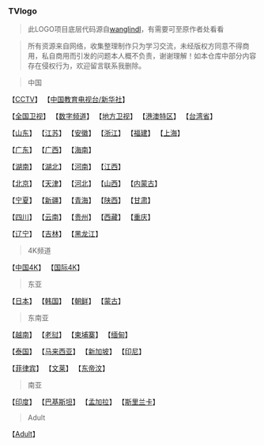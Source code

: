 ### TVlogo
> 此LOGO项目底层代码源自[wanglindl](https://github.com/wanglindl/TVlogo)，有需要可至原作者处看看

> 所有资源来自网络，收集整理制作只为学习交流，未经版权方同意不得商用，私自商用而引发的问题本人概不负责，谢谢理解！如本仓库中部分内容存在侵权行为，欢迎留言联系我删除。

> 中国
> 
【[CCTV](./md/CCTV.md)】  【[中国教育电视台/新华社](./md/CET.md)】

【[全国卫视](./md/CN.md)】  【[数字频道](./md/DIG.md)】  【[地方卫视](./md/CNDF.md)】  【[港澳特区](./md/CNHK.md)】  【[台湾省](./md/CNTW.md)】

【[山东](./md/SD.md)】  【[江苏](./md/JS.md)】  【[安徽](./md/AH.md)】  【[浙江](./md/ZJ.md)】  【[福建](./md/FJ.md)】  【[上海](./md/SH.md)】

【[广东](./md/GD.md)】  【[广西](./md/GX.md)】  【[海南](./md/HIN.md)】

【[湖南](./md/HUN.md)】  【[湖北](./md/HUB.md)】  【[河南](./md/HEN.md)】  【[江西](./md/JX.md)】

【[北京](./md/BJ.md)】  【[天津](./md/TJ.md)】  【[河北](./md/HEB.md)】  【[山西](./md/SX.md)】  【[内蒙古](./md/NM.md)】

【[宁夏](./md/NX.md)】  【[新疆](./md/XJ.md)】  【[青海](./md/QH.md)】  【[陕西](./md/SAX.md)】  【[甘肃](./md/GS.md)】

【[四川](./md/SC.md)】  【[云南](./md/YN.md)】  【[贵州](./md/GZ.md)】  【[西藏](./md/XZ.md)】  【[重庆](./md/XQ.md)】

【[辽宁](./md/LN.md)】  【[吉林](./md/JL.md)】  【[黑龙江](./md/HLJ.md)】

> 4K频道
> 
【[中国4K](./md/CN4K.md)】  【[国际4K](./md/INT4K.md)】
> 
> 东亚
> 
【[日本](./md/JP.md)】  【[韩国](./md/KR.md)】  【[朝鲜](./md/KP.md)】  【[蒙古](./md/MN.md)】
> 
> 东南亚
> 
【[越南](./md/VN.md)】  【[老挝](./md/LA.md)】  【[柬埔寨](./md/KH.md)】  【[缅甸](./md/MM.md)】
>
【[泰国](./md/TH.md)】  【[马来西亚](./md/MY.md)】  【[新加坡](./md/SG.md)】  【[印尼](./md/ID.md)】
>
【[菲律宾](./md/PH.md)】  【[文莱](./md/BN.md)】  【[东帝汶](./md/TL.md)】
>
>南亚
>
【[印度](./md/IN.md)】  【[巴基斯坦](./md/PK.md)】  【[孟加拉](./md/BD.md)】  【[斯里兰卡](./md/LK.md)】
>
>Adult
>
【[Adult](./md/CR.md)】

